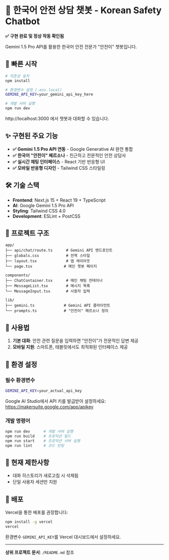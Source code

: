# 🤖 한국어 안전 상담 챗봇 - Korean Safety Chatbot

**✅ 구현 완료 및 정상 작동 확인됨**

Gemini 1.5 Pro API를 활용한 한국어 안전 전문가 "안전이" 챗봇입니다.

## 🚀 빠른 시작

```bash
# 의존성 설치
npm install

# 환경변수 설정 (.env.local)
GEMINI_API_KEY=your_gemini_api_key_here

# 개발 서버 실행
npm run dev
```

http://localhost:3000 에서 챗봇과 대화할 수 있습니다.

## ✨ 구현된 주요 기능

- **✅ Gemini 1.5 Pro API 연동** - Google Generative AI 완전 통합
- **✅ 한국어 "안전이" 페르소나** - 친근하고 전문적인 안전 상담사
- **✅ 실시간 채팅 인터페이스** - React 기반 반응형 UI
- **✅ 모바일 반응형 디자인** - Tailwind CSS 스타일링

## 🛠️ 기술 스택

- **Frontend**: Next.js 15 + React 19 + TypeScript
- **AI**: Google Gemini 1.5 Pro API
- **Styling**: Tailwind CSS 4.0
- **Development**: ESLint + PostCSS

## 📁 프로젝트 구조

```
app/
├── api/chat/route.ts      # Gemini API 엔드포인트
├── globals.css            # 전역 스타일
├── layout.tsx             # 앱 레이아웃
└── page.tsx              # 메인 챗봇 페이지

components/
├── ChatContainer.tsx      # 메인 채팅 컨테이너
├── MessageList.tsx        # 메시지 목록
└── MessageInput.tsx       # 사용자 입력

lib/
├── gemini.ts             # Gemini API 클라이언트
└── prompts.ts            # "안전이" 페르소나 정의
```

## 🎯 사용법

1. **기본 대화**: 안전 관련 질문을 입력하면 "안전이"가 전문적인 답변 제공
2. **모바일 지원**: 스마트폰, 태블릿에서도 최적화된 인터페이스 제공

## 🔧 환경 설정

### 필수 환경변수
```bash
GEMINI_API_KEY=your_actual_api_key
```

Google AI Studio에서 API 키를 발급받아 설정하세요: https://makersuite.google.com/app/apikey

### 개발 명령어
```bash
npm run dev      # 개발 서버 실행
npm run build    # 프로덕션 빌드
npm run start    # 프로덕션 서버 실행
npm run lint     # 코드 린팅
```

## 📝 현재 제한사항

- 대화 히스토리가 새로고침 시 삭제됨
- 단일 사용자 세션만 지원

## 🚀 배포

Vercel을 통한 배포를 권장합니다:

```bash
npm install -g vercel
vercel
```

환경변수 `GEMINI_API_KEY`를 Vercel 대시보드에서 설정하세요.

---

**상위 프로젝트 문서**: `/README.md` 참조